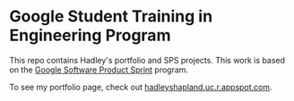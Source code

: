 # Google Student Training in Engineering Program

This repo contains Hadley's portfolio and SPS projects.
This work is based on the [Google Software Product Sprint](https://g.co/softwareproductsprint) program.

To see my portfolio page, check out [hadleyshapland.uc.r.appspot.com](https://hadleyshapland.uc.r.appspot.com).
